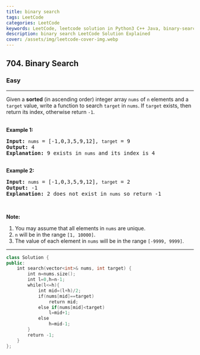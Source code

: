 ```yaml
---
title: binary search
tags: LeetCode
categories: LeetCode
keywords: LeetCode, leetcode solution in Python3 C++ Java, binary-search solution
description: binary search LeetCode Solution Explained
cover: /assets/img/leetcode-cover-img.webp
---
```



<h2>704. Binary Search</h2><h3>Easy</h3><hr><div><p>Given a <strong>sorted</strong> (in ascending order) integer array <code>nums</code> of <code>n</code> elements and a <code>target</code> value, write a function to search <code>target</code> in <code>nums</code>. If <code>target</code> exists, then return its index, otherwise return <code>-1</code>.</p>

<p><br>
<strong>Example 1:</strong></p>

<pre><strong>Input:</strong> <code>nums</code> = [-1,0,3,5,9,12], <code>target</code> = 9
<strong>Output:</strong> 4
<strong>Explanation:</strong> 9 exists in <code>nums</code> and its index is 4

</pre>

<p><strong>Example 2:</strong></p>

<pre><strong>Input:</strong> <code>nums</code> = [-1,0,3,5,9,12], <code>target</code> = 2
<strong>Output:</strong> -1
<strong>Explanation:</strong> 2 does not exist in <code>nums</code> so return -1
</pre>

<p>&nbsp;</p>

<p><strong>Note:</strong></p>

<ol>
	<li>You may assume that all elements in <code>nums</code> are unique.</li>
	<li><code>n</code> will be in the range <code>[1, 10000]</code>.</li>
	<li>The value of each element in <code>nums</code> will be in the range <code>[-9999, 9999]</code>.</li>
</ol>
</div>

---




```cpp
class Solution {
public:
    int search(vector<int>& nums, int target) {
        int n=nums.size();
        int l=0,h=n-1;
        while(l<=h){
            int mid=(l+h)/2;
            if(nums[mid]==target)
                return mid;
            else if(nums[mid]<target)
                l=mid+1;
            else
                h=mid-1;
        }
        return -1;
    }
};

```
